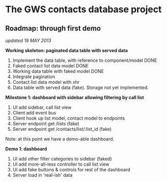 The GWS contacts database project
==================================

## Roadmap: through first demo

_updated 19 MAY 2013_

__Working skeleton: paginated data table with served data__

1. Implement the data table, with reference to component/model  DONE
2. Faked contact list data model  DONE
3. Working data table with faked model  DONE
4. Integrate pagination
5. Contact list data model with xhr
6. Data table with served data (fake). Storage not yet implemented.

__Milestone 1: dashboard with sidebar allowing filtering by call list__

1. UI add sidebar, call list view
2. Client add event bus 
3. Client hook up list model, contact model to endpoints
4. Server endpoint get /lists  (fake)
5. Server endpoint get /contacts/list/:list_id (fake)

Note: at this point we have a demo-able dashboard.

__Demo 1: dashboard__

1. UI add other filter categories to sidebar (faked)
2. UI add more-all-less controller to call list view
3. UI add fake buttons & controls for rest of the dashboard
4. Server load in 'real-ish' data   

